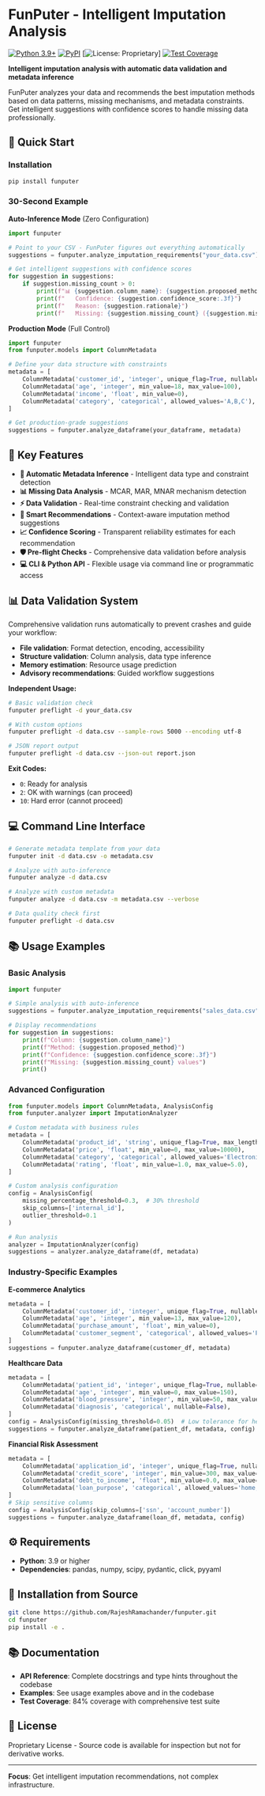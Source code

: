 # FunPuter - Intelligent Imputation Analysis

[![Python 3.9+](https://img.shields.io/badge/python-3.9+-blue.svg)](https://www.python.org/downloads/)
[![PyPI](https://img.shields.io/pypi/v/funputer.svg)](https://pypi.org/project/funputer/)
[![License: Proprietary](https://img.shields.io/badge/License-Proprietary-red.svg)]
[![Test Coverage](https://img.shields.io/badge/coverage-84%25-brightgreen.svg)](#documentation)

**Intelligent imputation analysis with automatic data validation and metadata inference**

FunPuter analyzes your data and recommends the best imputation methods based on data patterns, missing mechanisms, and metadata constraints. Get intelligent suggestions with confidence scores to handle missing data professionally.

## 🚀 Quick Start

### Installation

```bash
pip install funputer
```

### 30-Second Example

**Auto-Inference Mode** (Zero Configuration)
```python
import funputer

# Point to your CSV - FunPuter figures out everything automatically
suggestions = funputer.analyze_imputation_requirements("your_data.csv")

# Get intelligent suggestions with confidence scores
for suggestion in suggestions:
    if suggestion.missing_count > 0:
        print(f"📊 {suggestion.column_name}: {suggestion.proposed_method}")
        print(f"   Confidence: {suggestion.confidence_score:.3f}")
        print(f"   Reason: {suggestion.rationale}")
        print(f"   Missing: {suggestion.missing_count} ({suggestion.missing_percentage:.1f}%)")
```

**Production Mode** (Full Control)
```python
import funputer
from funputer.models import ColumnMetadata

# Define your data structure with constraints
metadata = [
    ColumnMetadata('customer_id', 'integer', unique_flag=True, nullable=False),
    ColumnMetadata('age', 'integer', min_value=18, max_value=100),
    ColumnMetadata('income', 'float', min_value=0),
    ColumnMetadata('category', 'categorical', allowed_values='A,B,C'),
]

# Get production-grade suggestions
suggestions = funputer.analyze_dataframe(your_dataframe, metadata)
```

## 🎯 Key Features

- **🤖 Automatic Metadata Inference** - Intelligent data type and constraint detection
- **📊 Missing Data Analysis** - MCAR, MAR, MNAR mechanism detection  
- **⚡ Data Validation** - Real-time constraint checking and validation
- **🎯 Smart Recommendations** - Context-aware imputation method suggestions
- **📈 Confidence Scoring** - Transparent reliability estimates for each recommendation
- **🛡️ Pre-flight Checks** - Comprehensive data validation before analysis
- **💻 CLI & Python API** - Flexible usage via command line or programmatic access

## 📊 Data Validation System

Comprehensive validation runs automatically to prevent crashes and guide your workflow:

- **File validation**: Format detection, encoding, accessibility
- **Structure validation**: Column analysis, data type inference  
- **Memory estimation**: Resource usage prediction
- **Advisory recommendations**: Guided workflow suggestions

**Independent Usage:**
```bash
# Basic validation check
funputer preflight -d your_data.csv

# With custom options  
funputer preflight -d data.csv --sample-rows 5000 --encoding utf-8

# JSON report output
funputer preflight -d data.csv --json-out report.json
```

**Exit Codes:**
- `0`: Ready for analysis
- `2`: OK with warnings (can proceed)
- `10`: Hard error (cannot proceed)

## 💻 Command Line Interface

```bash
# Generate metadata template from your data
funputer init -d data.csv -o metadata.csv

# Analyze with auto-inference  
funputer analyze -d data.csv

# Analyze with custom metadata
funputer analyze -d data.csv -m metadata.csv --verbose

# Data quality check first
funputer preflight -d data.csv
```

## 📚 Usage Examples

### Basic Analysis

```python
import funputer

# Simple analysis with auto-inference
suggestions = funputer.analyze_imputation_requirements("sales_data.csv")

# Display recommendations
for suggestion in suggestions:
    print(f"Column: {suggestion.column_name}")
    print(f"Method: {suggestion.proposed_method}")  
    print(f"Confidence: {suggestion.confidence_score:.3f}")
    print(f"Missing: {suggestion.missing_count} values")
    print()
```

### Advanced Configuration

```python
from funputer.models import ColumnMetadata, AnalysisConfig
from funputer.analyzer import ImputationAnalyzer

# Custom metadata with business rules
metadata = [
    ColumnMetadata('product_id', 'string', unique_flag=True, max_length=10),
    ColumnMetadata('price', 'float', min_value=0, max_value=10000),
    ColumnMetadata('category', 'categorical', allowed_values='Electronics,Books,Clothing'),
    ColumnMetadata('rating', 'float', min_value=1.0, max_value=5.0),
]

# Custom analysis configuration
config = AnalysisConfig(
    missing_percentage_threshold=0.3,  # 30% threshold
    skip_columns=['internal_id'],
    outlier_threshold=0.1
)

# Run analysis
analyzer = ImputationAnalyzer(config)
suggestions = analyzer.analyze_dataframe(df, metadata)
```

### Industry-Specific Examples

**E-commerce Analytics**
```python
metadata = [
    ColumnMetadata('customer_id', 'integer', unique_flag=True, nullable=False),
    ColumnMetadata('age', 'integer', min_value=13, max_value=120),
    ColumnMetadata('purchase_amount', 'float', min_value=0),
    ColumnMetadata('customer_segment', 'categorical', allowed_values='Premium,Standard,Basic'),
]
suggestions = funputer.analyze_dataframe(customer_df, metadata)
```

**Healthcare Data**  
```python
metadata = [
    ColumnMetadata('patient_id', 'integer', unique_flag=True, nullable=False),
    ColumnMetadata('age', 'integer', min_value=0, max_value=150),
    ColumnMetadata('blood_pressure', 'integer', min_value=50, max_value=300),
    ColumnMetadata('diagnosis', 'categorical', nullable=False),
]
config = AnalysisConfig(missing_threshold=0.05)  # Low tolerance for healthcare
suggestions = funputer.analyze_dataframe(patient_df, metadata, config)
```

**Financial Risk Assessment**
```python  
metadata = [
    ColumnMetadata('application_id', 'integer', unique_flag=True, nullable=False),
    ColumnMetadata('credit_score', 'integer', min_value=300, max_value=850),
    ColumnMetadata('debt_to_income', 'float', min_value=0.0, max_value=10.0),
    ColumnMetadata('loan_purpose', 'categorical', allowed_values='home,auto,personal,business'),
]
# Skip sensitive columns
config = AnalysisConfig(skip_columns=['ssn', 'account_number'])
suggestions = funputer.analyze_dataframe(loan_df, metadata, config)
```

## ⚙️ Requirements

- **Python**: 3.9 or higher
- **Dependencies**: pandas, numpy, scipy, pydantic, click, pyyaml

## 🔧 Installation from Source

```bash
git clone https://github.com/RajeshRamachander/funputer.git
cd funputer
pip install -e .
```

## 📚 Documentation

- **API Reference**: Complete docstrings and type hints throughout the codebase
- **Examples**: See usage examples above and in the codebase
- **Test Coverage**: 84% coverage with comprehensive test suite

## 📄 License  

Proprietary License - Source code is available for inspection but not for derivative works.

---

**Focus**: Get intelligent imputation recommendations, not complex infrastructure.
